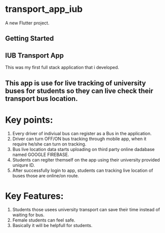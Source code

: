 # transport_app_iub

A new Flutter project.

## Getting Started

## IUB Transport App

This was my first full stack application that i developed.

## This app is use for live tracking of university buses for students so they can live check their transport bus location.

# Key points:
   1. Every driver of indiviual bus can register as a Bus in the application.
   2. Driver can turn OFF/ON bus tracking through mobile app, when it require he/she can turn on tracking.
   3. Bus live location data starts uploading on third party online dadabase named GOOGLE FIREBASE.
   4. Students can regiter themself on the app using their university provided uniqure ID.
   5. After successfully login to app, students can tracking live location of buses those are online/on route.
# Key Features:
   1. Students those usees university transport can save their time instead of waiting for bus.
   2. Female students can feel safe.
   3. Basically it will be helpfull for students.
